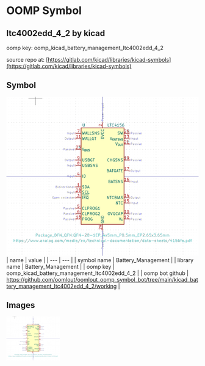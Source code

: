 # OOMP Symbol  
## ltc4002edd_4_2  by kicad  
  
oomp key: oomp_kicad_battery_management_ltc4002edd_4_2  
  
source repo at: [https://gitlab.com/kicad/libraries/kicad-symbols](https://gitlab.com/kicad/libraries/kicad-symbols)  
## Symbol  
  
[![working.png](working_600.png)](working.png)  
| name | value | 
| --- | --- | 
| symbol name | Battery_Management | 
| library name | Battery_Management | 
| oomp key | oomp_kicad_battery_management_ltc4002edd_4_2 | 
| oomp bot github | https://github.com/oomlout/oomlout_oomp_symbol_bot/tree/main/kicad_battery_management_ltc4002edd_4_2/working | 
## Images  
  
[![working.png](working_140.png)](working.png)  
